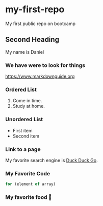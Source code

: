 # my-first-repo
My first public repo on bootcamp

## Second Heading 
My name is Daniel

### We have were to look for things
https://www.markdownguide.org


### Ordered List
1. Come in time.
2. Study at home.

### Unordered List
- First item
- Second item

### Link to a page
My favorite search engine is [Duck Duck Go](https://duckduckgo.com).

### My Favorite Code
``` js
for (element of array)
```

### My favorite food 🍕
